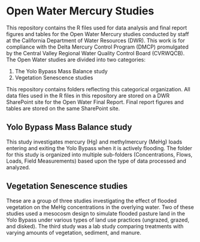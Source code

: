 # Open Water Mercury Studies
This repository contains the R files used for data analysis and final report figures and tables for the Open Water Mercury studies conducted by staff at the California Department of Water Resources (DWR). This work is for compliance with the Delta Mercury Control Program (DMCP) promulgated by the Central Valley Regional Water Quality Control Board (CVRWQCB). The Open Water studies are divided into two categories: 
1. The Yolo Bypass Mass Balance study
2. Vegetation Senescence studies

This repository contains folders reflecting this categorical organization. All data files used in the R files in this repository are stored on a DWR SharePoint site for the Open Water Final Report. Final report figures and tables are stored on the same SharePoint site.

## Yolo Bypass Mass Balance study
This study investigates mercury (Hg) and methylmercury (MeHg) loads entering and exiting the Yolo Bypass when it is actively flooding. The folder for this study is organized into multiple sub-folders (Concentrations, Flows, Loads, Field Measurements) based upon the type of data processed and analyzed. 

## Vegetation Senescence studies
These are a group of three studies investigating the effect of flooded vegetation on the MeHg concentrations in the overlying water. Two of these studies used a mesocosm design to simulate flooded pasture land in the Yolo Bypass under various types of land use practices (ungrazed, grazed, and disked). The third study was a lab study comparing treatments with varying amounts of vegetation, sediment, and manure.
